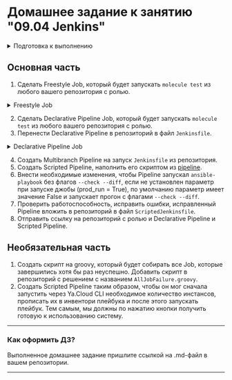 # Домашнее задание к занятию "09.04 Jenkins"

<details>
<summary>Подготовка к выполнению</summary>

## Подготовка к выполнению

1. Создать 2 VM: для jenkins-master и jenkins-agent.

В качестве VM используется две виртуальные машины: [Centos 7/4VCPU/4GB RAM](./Centos7/ReadMe.md), так же VM можно создать через [terraform](./terraform/)

2. Установить jenkins при помощи [playbook](./infrastructure)'a.

```bash
ansible-playbook -i inventory/cicd/stage.yml site.yml
```

3. Запустить и проверить работоспособность.

http://{jenkins_ip}:8080

4. Сделать первоначальную настройку.

</details>

## Основная часть

1. Сделать Freestyle Job, который будет запускать `molecule test` из любого вашего репозитория с ролью.

<details>
<summary>Freestyle Job</summary>

![FreeStyle Job 1](./src/Screenshot1.png)

![FreeStyle Job 2](./src/Screenshot2.png)

</details>


2. Сделать Declarative Pipeline Job, который будет запускать `molecule test` из любого вашего репозитория с ролью.
3. Перенести Declarative Pipeline в репозиторий в файл `Jenkinsfile`.


<details>
<summary>Declarative Pipeline Job</summary>

![Declarative Pipeline Job 1](./src/Screenshot3.png)

![Declarative Pipeline Job 2](./src/Screenshot4.png)


[Jenkins File](https://github.com/Ingvar78/vector-role/blob/main/Jenkinsfile)

</details>

4. Создать Multibranch Pipeline на запуск `Jenkinsfile` из репозитория.
5. Создать Scripted Pipeline, наполнить его скриптом из [pipeline](./pipeline).
6. Внести необходимые изменения, чтобы Pipeline запускал `ansible-playbook` без флагов `--check --diff`, если не установлен параметр при запуске джобы (prod_run = True), по умолчанию параметр имеет значение False и запускает прогон с флагами `--check --diff`.
7. Проверить работоспособность, исправить ошибки, исправленный Pipeline вложить в репозиторий в файл `ScriptedJenkinsfile`.
8. Отправить ссылку на репозиторий с ролью и Declarative Pipeline и Scripted Pipeline.

## Необязательная часть

1. Создать скрипт на groovy, который будет собирать все Job, которые завершились хотя бы раз неуспешно. Добавить скрипт в репозиторий с решением с названием `AllJobFailure.groovy`.
2. Создать Scripted Pipeline таким образом, чтобы он мог сначала запустить через Ya.Cloud CLI необходимое количество инстансов, прописать их в инвентори плейбука и после этого запускать плейбук. Тем самым, мы должны по нажатию кнопки получить готовую к использованию систему.

---

### Как оформить ДЗ?

Выполненное домашнее задание пришлите ссылкой на .md-файл в вашем репозитории.

---
